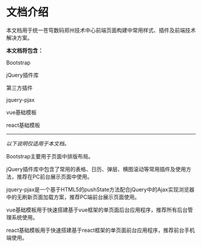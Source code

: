 # 文档介绍

本文档用于统一苍穹数码郑州技术中心前端页面构建中常用样式、插件及前端技术解决方案。

**本文档将包含：**

Bootstrap

jQuery插件库

第三方插件

jquery-pjax

vue基础模板

react基础模板

------

*以下说明仅适用于本文档。*

Bootstrap主要用于页面中排版布局。

jQuery插件库中包含了常用的表格、日历、弹层、横图滚动等常用插件及使用方法，推荐在PC前台展示页面中使用。

jquery-pjax是一个基于HTML5的pushState方法配合jQuery中的Ajax实现浏览器中的无刷新页面加载方案，推荐PC端前台展示页面使用。

vue基础模板用于快速搭建基于vue框架的单页面后台应用程序，推荐所有后台管理系统使用。

react基础模板用于快速搭建基于react框架的单页面前台应用程序，推荐前台手机端使用。

